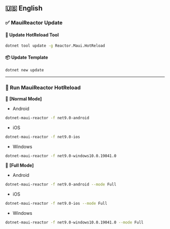 ## 🇺🇸 English

### ✅ MauiReactor Update

#### 🔧 Update HotReload Tool
```bash
dotnet tool update -g Reactor.Maui.HotReload
```

#### 📦 Update Template
```bash
dotnet new update
```
---
### 🚀 Run MauiReactor HotReload
🔹 **[Normal Mode]**
- Android
```bash
dotnet-maui-reactor -f net9.0-android
```
- iOS

```bash
dotnet-maui-reactor -f net9.0-ios
```
- Windows

```bash
dotnet-maui-reactor -f net9.0-windows10.0.19041.0
```
🔸 **[Full Mode]**
- Android

```bash
dotnet-maui-reactor -f net9.0-android --mode Full
```
- iOS
```bash
dotnet-maui-reactor -f net9.0-ios --mode Full
```
- Windows
```bash
dotnet-maui-reactor -f net9.0-windows10.0.19041.0 --mode Full
```

